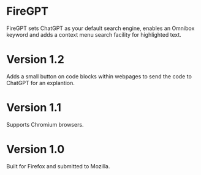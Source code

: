 # FireGPT

FireGPT sets ChatGPT as your default search engine, enables an Omnibox keyword and adds a context menu search facility for highlighted text.

Version 1.2
===========
Adds a small button on code blocks within webpages to send the code to ChatGPT for an explantion.

Version 1.1
===========
Supports Chromium browsers.

Version 1.0
===========
Built for Firefox and submitted to Mozilla.
